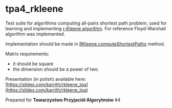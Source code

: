 # tpa4_rkleene


Test suite for algorithms computing all-pairs shortest path problem, used for learning and implementing [r-Kleene algorithm](http://link.springer.com/article/10.1007%2Fs00453-006-1224-z). 
For reference Floyd-Warshall algorithm was implemented.



Implementation should be made in [RKleene.computeShortestPaths](https://github.com/khar/tpa4_rkleene/blob/master/src/main/scala/services/RKleene.scala)  method. 

Matrix requirements: 
- it should be square
- the dimension should be a power of two. 

Presentation (in polish) available here: [https://slides.com/karrith/rkleene_tpa](https://slides.com/karrith/rkleene_tpa)

Prepared for **Towarzystwo Przyjaciół Algorytmów** #4


